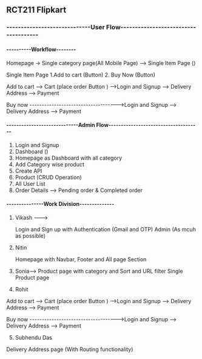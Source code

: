 ## RCT211 Flipkart

### -----------------------------User Flow-------------------------------------


#### ----------Workflow--------

Homepage -> Single category page(All Mobile Page) --> Single Item Page () 


Single Item Page
  1.Add to cart (Button)
  2. Buy Now (Button)

Add to cart --> Cart (place order Button ) -->Login and Signup --> Delivery Address --> Payment

Buy now  ------------------------------------>Login and Signup -->  Delivery Address --> Payment





#### -----------------------------Admin Flow-------------------------------------

1. Login and Signup
2. Dashboard ()
3. Homepage as Dashboard with all category
4. Add Category wise product
5. Create API
6. Product (CRUD Operation)
7. All User List
8. Order Details --> Pending order & Completed order






#### ---------------Work Division--------------

1. Vikash ---> 

      Login and Sign up with Authentication (Gmail and OTP)
      Admin (As mcuh as possible)

2. Nitin

    Homepage with Navbar, Footer and All page Section

3. Sonia--> 
   Product page with category and Sort and URL filter
   Single Product page 

4. Rohit

Add to cart --> Cart (place order Button ) -->Login and Signup --> Delivery Address --> Payment

Buy now  ------------------------------------>Login and Signup -->  Delivery Address --> Payment

5. Subhendu Das

Delivery Address page (With Routing functionality)
